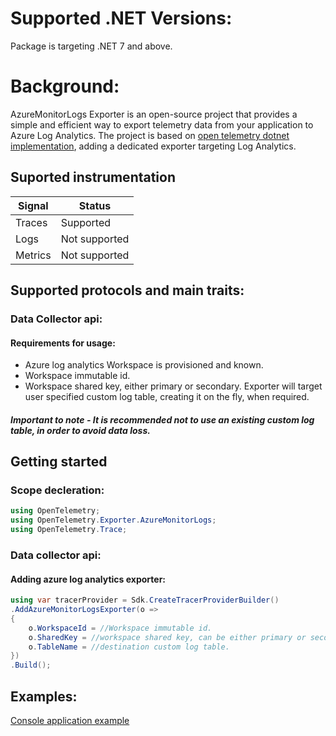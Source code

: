 # Supported .NET Versions: 
Package is targeting .NET 7 and above. 

# Background: 
AzureMonitorLogs Exporter is an open-source project that provides a simple and efficient way to export telemetry data from your application to Azure Log Analytics. 
The project is based on [open telemetry dotnet implementation](https://github.com/open-telemetry/opentelemetry-dotnet), adding a dedicated exporter targeting Log Analytics.

## Suported instrumentation
| Signal  | Status     |
| ------- | ---------- |
| Traces  | Supported |
| Logs    | Not supported |
| Metrics | Not supported |

## Supported protocols and main traits: 
### Data Collector api: 
#### Requirements for usage: 
* Azure log analytics Workspace is provisioned and known. 
* Workspace immutable id. 
* Workspace shared key, either primary or secondary. 
Exporter will target user specified custom log table, creating it on the fly, when required. 
##### Important to note -  It is recommended not to use an existing custom log table, in order to avoid data loss.

## Getting started
### Scope decleration:
```c#
using OpenTelemetry;
using OpenTelemetry.Exporter.AzureMonitorLogs;
using OpenTelemetry.Trace;
```
### Data collector api:
#### Adding azure log analytics exporter:
```c#
using var tracerProvider = Sdk.CreateTracerProviderBuilder()
.AddAzureMonitorLogsExporter(o =>
{
    o.WorkspaceId = //Workspace immutable id.
    o.SharedKey = //workspace shared key, can be either primary or secondary.
    o.TableName = //destination custom log table.
})
.Build();
```
## Examples:
[Console application example](https://github.com/dulikvor/OpenTelemetry.Exporter.AzureMonitorLogs/tree/main/examples/Examples.Console)
